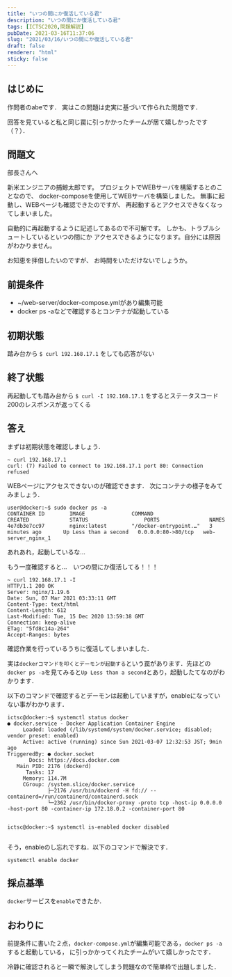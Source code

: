 ```yaml
---
title: "いつの間にか復活している君"
description: "いつの間にか復活している君"
tags: [ICTSC2020,問題解説]
pubDate: 2021-03-16T11:37:06
slug: "2021/03/16/いつの間にか復活している君"
draft: false
renderer: "html"
sticky: false
---
```



<h2 id="%E3%81%AF%E3%81%98%E3%82%81%E3%81%AB">はじめに&nbsp;<a href="https://wiki.icttoracon.net/ictsc2020/problems/abe:no-restart-docker/tech-blog/#%E3%81%AF%E3%81%98%E3%82%81%E3%81%AB"></a>&nbsp;</h2>



<p>作問者のabeです． 実はこの問題は史実に基づいて作られた問題です．</p>



<p>回答を見ていると私と同じ罠に引っかかったチームが居て嬉しかったです（？）．</p>



<h2 id="%E5%95%8F%E9%A1%8C%E6%96%87">問題文&nbsp;<a href="https://wiki.icttoracon.net/ictsc2020/problems/abe:no-restart-docker/tech-blog/#%E5%95%8F%E9%A1%8C%E6%96%87"></a>&nbsp;</h2>



<p>部長さんへ</p>



<p>新米エンジニアの捕鯨太郎です。 プロジェクトでWEBサーバを構築するとのことなので、 docker-composeを使用してWEBサーバを構築しました。 無事に起動し、WEBページも確認できたのですが、 再起動するとアクセスできなくなってしまいました。</p>



<p>自動的に再起動するように記述してあるので不可解です。 しかも、トラブルシュートしているといつの間にか アクセスできるようになります。自分には原因がわかりません。</p>



<p>お知恵を拝借したいのですが、 お時間をいただけないでしょうか。</p>



<h2 id="%E5%89%8D%E6%8F%90%E6%9D%A1%E4%BB%B6">前提条件&nbsp;<a href="https://wiki.icttoracon.net/ictsc2020/problems/abe:no-restart-docker/tech-blog/#%E5%89%8D%E6%8F%90%E6%9D%A1%E4%BB%B6"></a>&nbsp;</h2>



<ul><li>~/web-server/docker-compose.ymlがあり編集可能</li><li>docker ps -aなどで確認するとコンテナが起動している</li></ul>



<h2 id="%E5%88%9D%E6%9C%9F%E7%8A%B6%E6%85%8B">初期状態&nbsp;<a href="https://wiki.icttoracon.net/ictsc2020/problems/abe:no-restart-docker/tech-blog/#%E5%88%9D%E6%9C%9F%E7%8A%B6%E6%85%8B"></a>&nbsp;</h2>



<p>踏み台から&nbsp;<code>$ curl 192.168.17.1</code>&nbsp;をしても応答がない</p>



<h2 id="%E7%B5%82%E4%BA%86%E7%8A%B6%E6%85%8B">終了状態&nbsp;<a href="https://wiki.icttoracon.net/ictsc2020/problems/abe:no-restart-docker/tech-blog/#%E7%B5%82%E4%BA%86%E7%8A%B6%E6%85%8B"></a>&nbsp;</h2>



<p>再起動しても踏み台から&nbsp;<code>$ curl -I 192.168.17.1</code>&nbsp;をするとステータスコード200のレスポンスが返ってくる</p>



<h2 id="%E7%AD%94%E3%81%88">答え&nbsp;<a href="https://wiki.icttoracon.net/ictsc2020/problems/abe:no-restart-docker/tech-blog/#%E7%AD%94%E3%81%88"></a>&nbsp;</h2>



<p>まずは初期状態を確認しましょう．</p>


<div class="wp-block-syntaxhighlighter-code "><pre><code>~ curl 192.168.17.1
curl: (7) Failed to connect to 192.168.17.1 port 80: Connection refused
</code></pre></div>


<p>WEBページにアクセスできないのが確認できます． 次にコンテナの様子をみてみましょう．</p>


<div class="wp-block-syntaxhighlighter-code "><pre><code>user@docker:~$ sudo docker ps -a
CONTAINER ID        IMAGE               COMMAND                  CREATED             STATUS                  PORTS                NAMES
4e7db3e7cc97        nginx:latest        &quot;/docker-entrypoint.…&quot;   3 minutes ago       Up Less than a second   0.0.0.0:80-&gt;80/tcp   web-server_nginx_1
</code></pre></div>


<p>あれあれ，起動しているな&#8230;</p>



<p>もう一度確認すると&#8230;　いつの間にか復活してる！！！</p>


<div class="wp-block-syntaxhighlighter-code "><pre><code>~ curl 192.168.17.1 -I
HTTP/1.1 200 OK
Server: nginx/1.19.6
Date: Sun, 07 Mar 2021 03:33:11 GMT
Content-Type: text/html
Content-Length: 612
Last-Modified: Tue, 15 Dec 2020 13:59:38 GMT
Connection: keep-alive
ETag: &quot;5fd8c14a-264&quot;
Accept-Ranges: bytes
</code></pre></div>


<p>確認作業を行っているうちに復活してしまいました．</p>



<p>実は<code>dockerコマンドを叩くとデーモンが起動する</code>という罠があります．先ほどの<code>docker ps -a</code>を見てみると<code>Up Less than a second</code>とあり，起動したてなのがわかります．</p>



<p>以下のコマンドで確認するとデーモンは起動していますが，enableになっていない事がわかります．</p>


<div class="wp-block-syntaxhighlighter-code "><pre><code>ictsc@docker:~$ systemctl status docker
● docker.service - Docker Application Container Engine
     Loaded: loaded (/lib/systemd/system/docker.service; disabled; vendor preset: enabled)
     Active: active (running) since Sun 2021-03-07 12:32:53 JST; 9min ago
TriggeredBy: ● docker.socket
       Docs: https://docs.docker.com
   Main PID: 2176 (dockerd)
      Tasks: 17
     Memory: 114.7M
     CGroup: /system.slice/docker.service
             ├─2176 /usr/bin/dockerd -H fd:// --containerd=/run/containerd/containerd.sock
             └─2362 /usr/bin/docker-proxy -proto tcp -host-ip 0.0.0.0 -host-port 80 -container-ip 172.18.0.2 -container-port 80
             

ictsc@docker:~$ systemctl is-enabled docker
disabled
</code></pre></div>


<p>そう，enableのし忘れですね．以下のコマンドで解決です．</p>


<div class="wp-block-syntaxhighlighter-code "><pre><code>systemctl enable docker
</code></pre></div>


<h2 id="%E6%8E%A1%E7%82%B9%E5%9F%BA%E6%BA%96">採点基準&nbsp;<a href="https://wiki.icttoracon.net/ictsc2020/problems/abe:no-restart-docker/tech-blog/#%E6%8E%A1%E7%82%B9%E5%9F%BA%E6%BA%96"></a>&nbsp;</h2>



<p><code>docker</code>サービスを<code>enable</code>できたか．</p>



<h2 id="%E3%81%8A%E3%82%8F%E3%82%8A%E3%81%AB">おわりに&nbsp;<a href="https://wiki.icttoracon.net/ictsc2020/problems/abe:no-restart-docker/tech-blog/#%E3%81%8A%E3%82%8F%E3%82%8A%E3%81%AB"></a>&nbsp;</h2>



<p>前提条件に書いた２点，<code>docker-compose.yml</code>が編集可能である，<code>docker ps -a</code>すると起動している， に引っかかってくれたチームがいて嬉しかったです．</p>



<p>冷静に確認されると一瞬で解決してしまう問題なので簡単枠で出題しました．</p>
